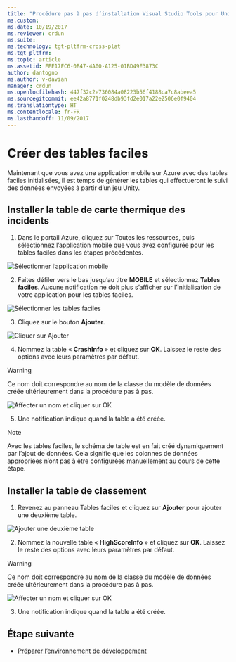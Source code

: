 ```yaml
---
title: "Procédure pas à pas d’installation Visual Studio Tools pour Unity Azure| Microsoft Docs"
ms.custom: 
ms.date: 10/19/2017
ms.reviewer: crdun
ms.suite: 
ms.technology: tgt-pltfrm-cross-plat
ms.tgt_pltfrm: 
ms.topic: article
ms.assetid: FFE17FC6-0B47-4A00-A125-01BD49E3873C
author: dantogno
ms.author: v-davian
manager: crdun
ms.openlocfilehash: 447f32c2e736084a08223b56f4188ca7c8abeea5
ms.sourcegitcommit: ee42a8771f0248db93fd2e017a22e2506e0f9404
ms.translationtype: HT
ms.contentlocale: fr-FR
ms.lasthandoff: 11/09/2017
---
```

# <a name="create-easy-tables"></a>Créer des tables faciles

Maintenant que vous avez une application mobile sur Azure avec des tables faciles initialisées, il est temps de générer les tables qui effectueront le suivi des données envoyées à partir d’un jeu Unity.

## <a name="setup-the-crash-heatmap-table"></a>Installer la table de carte thermique des incidents

1. Dans le portail Azure, cliquez sur Toutes les ressources, puis sélectionnez l’application mobile que vous avez configurée pour les tables faciles dans les étapes précédentes.

  ![Sélectionner l’application mobile](media/vstu_azure-setup-table-schema-image1.png)

2. Faites défiler vers le bas jusqu’au titre **MOBILE** et sélectionnez **Tables faciles**. Aucune notification ne doit plus s’afficher sur l’initialisation de votre application pour les tables faciles.  

  ![Sélectionner les tables faciles](media/vstu_azure-setup-table-schema-image2.png)

3. Cliquez sur le bouton **Ajouter**.

  ![Cliquer sur Ajouter](media/vstu_azure-setup-table-schema-image3.png)

4. Nommez la table « **CrashInfo** » et cliquez sur **OK**. Laissez le reste des options avec leurs paramètres par défaut.

  > [!WARNING]
  > Ce nom doit correspondre au nom de la classe du modèle de données créée ultérieurement dans la procédure pas à pas.

  ![Affecter un nom et cliquer sur OK](media/vstu_azure-setup-table-schema-image4.png)

5. Une notification indique quand la table a été créée.

> [!NOTE]
> Avec les tables faciles, le schéma de table est en fait créé dynamiquement par l’ajout de données. Cela signifie que les colonnes de données appropriées n’ont pas à être configurées manuellement au cours de cette étape.

## <a name="setup-the-leaderboard-table"></a>Installer la table de classement

1. Revenez au panneau Tables faciles et cliquez sur **Ajouter** pour ajouter une deuxième table.

  ![Ajouter une deuxième table](media/vstu_azure-setup-table-schema-image10.png)

2. Nommez la nouvelle table « **HighScoreInfo** » et cliquez sur **OK**. Laissez le reste des options avec leurs paramètres par défaut.

  > [!WARNING]
  > Ce nom doit correspondre au nom de la classe du modèle de données créée ultérieurement dans la procédure pas à pas.

  ![Affecter un nom et cliquer sur OK](media/vstu_azure-setup-table-schema-image11.png)

3. Une notification indique quand la table a été créée.


## <a name="next-step"></a>Étape suivante

* [Préparer l’environnement de développement](visual-studio-tools-for-unity-azure-prepare.md)
